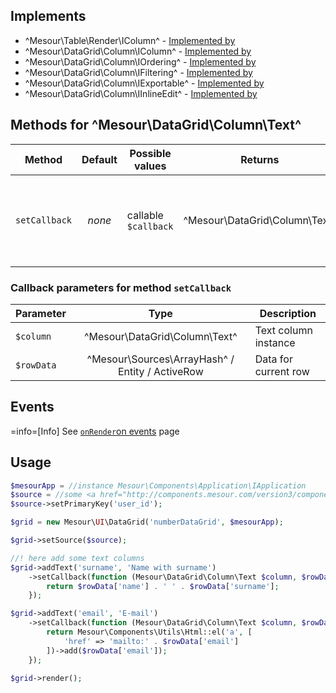 ## Implements

- ^Mesour\Table\Render\IColumn^ - [Implemented by](/version3/column/#interface-mesour-table-render-icolumn)
- ^Mesour\DataGrid\Column\IColumn^ - [Implemented by](/version3/column/#interface-mesour-datagrid-column-icolumn)
- ^Mesour\DataGrid\Column\IOrdering^ - [Implemented by](/version3/column/#interface-mesour-datagrid-column-iordering)
- ^Mesour\DataGrid\Column\IFiltering^ - [Implemented by](/version3/column/#interface-mesour-datagrid-column-ifiltering)
- ^Mesour\DataGrid\Column\IExportable^ - [Implemented by](/version3/column/#interface-mesour-datagrid-column-iexportable)
- ^Mesour\DataGrid\Column\IInlineEdit^ - [Implemented by](/version3/column/#interface-mesour-datagrid-column-iinlineedit)

## Methods for ^Mesour\DataGrid\Column\Text^

| Method        | Default | Possible values      | Returns                       | Required | Description                                               |
|---------------|:-------:|----------------------|-------------------------------|----------|-----------------------------------------------------------|
| `setCallback` |  *none* | callable `$callback` | ^Mesour\DataGrid\Column\Text^ | no       | If you use callback, column shows output of this callback |

### Callback parameters for method `setCallback`

| Parameter  |                       Type                      | Description          |
|------------|:-----------------------------------------------:|----------------------|
| `$column`  |          ^Mesour\DataGrid\Column\Text^          | Text column instance |
| `$rowData` | ^Mesour\Sources\ArrayHash^ / Entity / ActiveRow | Data for current row |

## Events

=info=[Info] See [`onRender`on events](/version3/rendering/events/#event-onrender-on-mesour-datagrid-column-icolumn) page

## Usage

```php
$mesourApp = //instance Mesour\Components\Application\IApplication
$source = //some <a href="http://components.mesour.com/version3/component/sources/" target="_blank">data source</a> or two-dimensional array
$source->setPrimaryKey('user_id');

$grid = new Mesour\UI\DataGrid('numberDataGrid', $mesourApp);

$grid->setSource($source);

//! here add some text columns
$grid->addText('surname', 'Name with surname')
    ->setCallback(function (Mesour\DataGrid\Column\Text $column, $rowData) {
        return $rowData['name'] . ' ' . $rowData['surname'];
    });

$grid->addText('email', 'E-mail')
    ->setCallback(function (Mesour\DataGrid\Column\Text $column, $rowData) {
        return Mesour\Components\Utils\Html::el('a', [
            'href' => 'mailto:' . $rowData['email']
        ])->add($rowData['email']);
    });

$grid->render();
```